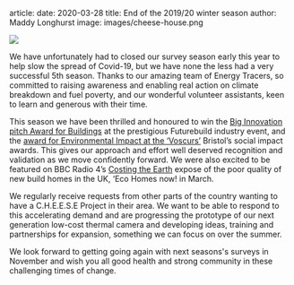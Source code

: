 article:
date: 2020-03-28
title: End of the 2019/20 winter season
author: Maddy Longhurst
image: images/cheese-house.png

<div class="float-right">
  <img src="{{'images/cheese-house.png'|thumbnail('400x400')}}">
</div>

We have unfortunately had to closed our survey season early this year to help
slow the spread of Covid-19, but we have none the less had a very successful
5th season. Thanks to our amazing team of Energy Tracers, so committed to
raising awareness and enabling real action on climate breakdown and fuel
poverty, and our wonderful volunteer assistants, keen to learn and generous
with their time.

This season we have been thrilled and honoured to win the [Big Innovation pitch
Award for Buildings](2020-03-04-Futurebuild-Buildings-Innovation-Pitch) at the
prestigious Futurebuild industry event, and the [award for Environmental Impact
at the ‘Voscurs’](2020-02-Voscur-awards) Bristol’s social impact awards. This
gives our approach and effort well deserved recognition and validation as we
move confidently forward. We were also excited to be featured on BBC Radio 4’s
[Costing the Earth](2020-03-Costing-the-Earth) expose of the poor quality of
new build homes in the UK, ‘Eco Homes now! in March.

We regularly receive requests from other parts of the country wanting to have a
C.H.E.E.S.E Project in their area. We want to be able to respond to this
accelerating demand and are progressing the prototype of our next generation
low-cost thermal camera and developing ideas, training and partnerships for
expansion, something we can focus on over the summer.

We look forward to getting going again with next seasons's surveys in November
and wish you all good health and strong community in these challenging times of
change.
